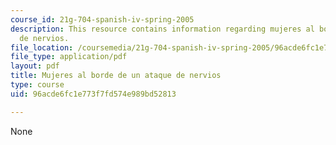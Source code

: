 ```yaml
---
course_id: 21g-704-spanish-iv-spring-2005
description: This resource contains information regarding mujeres al borde de un ataque
  de nervios.
file_location: /coursemedia/21g-704-spanish-iv-spring-2005/96acde6fc1e773f7fd574e989bd52813_MIT21G_704S05_subjuntivo.pdf
file_type: application/pdf
layout: pdf
title: Mujeres al borde de un ataque de nervios
type: course
uid: 96acde6fc1e773f7fd574e989bd52813

---
```

None